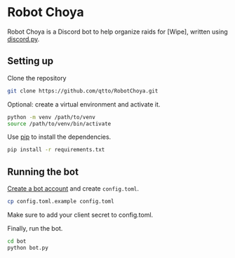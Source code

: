 # Robot Choya

Robot Choya is a Discord bot to help organize raids for [Wipe], written using [discord.py](https://github.com/Rapptz/discord.py).

## Setting up
Clone the repository
```bash
git clone https://github.com/qtto/RobotChoya.git
```

Optional: create a virtual environment and activate it.
```bash
python -m venv /path/to/venv
source /path/to/venv/bin/activate
```


Use [pip](https://pip.pypa.io/en/stable/) to install the dependencies.

```bash
pip install -r requirements.txt
```

## Running the bot
[Create a bot account](https://discordpy.readthedocs.io/en/latest/discord.html) and create `config.toml`.
```bash
cp config.toml.example config.toml
```

Make sure to add your client secret to config.toml.

Finally, run the bot.
```bash
cd bot
python bot.py
```

